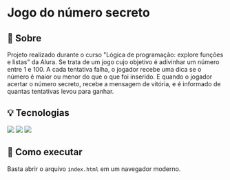 # Jogo do número secreto

## 🔖 Sobre
Projeto realizado durante o curso "Lógica de programação: explore funções e listas" da Alura. Se trata de um jogo cujo objetivo é adivinhar um número entre 1 e 100. A cada tentativa falha, o jogador recebe uma dica se o número
é maior ou menor do que o que foi inserido. E quando o jogador acertar o número secreto, recebe a mensagem de vitória, e é informado de quantas tentativas levou para ganhar.

## 💡 Tecnologias
<div>
  <img src="https://img.shields.io/badge/javascript-%23323330.svg?style=for-the-badge&logo=javascript&logoColor=%23F7DF1E">
  <img src="https://img.shields.io/badge/html5-%23E34F26.svg?style=for-the-badge&logo=html5&logoColor=white">
  <img src="https://img.shields.io/badge/css3-%231572B6.svg?style=for-the-badge&logo=css3&logoColor=white">
</div>

## 🚀 Como executar
Basta abrir o arquivo `index.html` em um navegador moderno.
